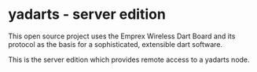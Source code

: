 # yadarts - server edition

This open source project uses the Emprex Wireless Dart Board and its
protocol as the basis for a sophisticated, extensible dart software.

This is the server edition which provides remote access to a yadarts
node.
